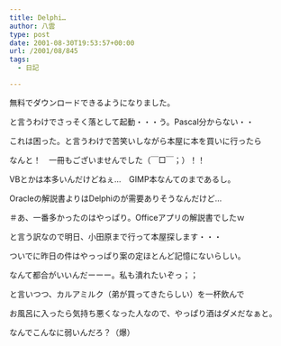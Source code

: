 ```yaml
---
title: Delphi…
author: 八雲
type: post
date: 2001-08-30T19:53:57+00:00
url: /2001/08/845
tags:
  - 日記

---
```

無料でダウンロードできるようになりました。
  
と言うわけでさっそく落として起動・・・う。Pascal分からない・・
  
これは困った。と言うわけで苦笑いしながら本屋に本を買いに行ったら
  
なんと！　一冊もございませんでした（￣□￣；）！！
  
VBとかは本多いんだけどねぇ…　GIMP本なんてのまであるし。
  
Oracleの解説書よりはDelphiのが需要ありそうなんだけど…
  
＃あ、一番多かったのはやっぱり。Officeアプリの解説書でしたｗ
  
と言う訳なので明日、小田原まで行って本屋探します・・・

ついでに昨日の件はやっっぱり案の定ほとんど記憶にないらしい。
  
なんて都合がいいんだーーー。私も潰れたいぞっ；；
  
と言いつつ、カルアミルク（弟が買ってきたらしい）を一杯飲んで
  
お風呂に入ったら気持ち悪くなった人なので、やっぱり酒はダメだなぁと。
  
なんでこんなに弱いんだろ？（爆）
